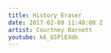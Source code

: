 ```yaml
---
title: History Eraser
date: 2017-02-08 11:48:00 Z
artist: Courtney Barnett
youtube: k6_G5PlEXdk
---
```


